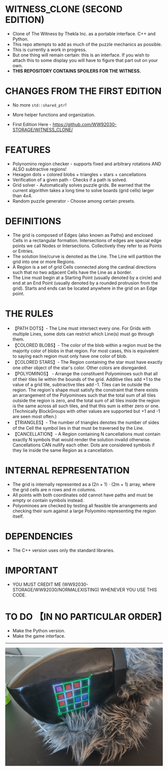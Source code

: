 # WITNESS_CLONE (SECOND EDITION)

- Clone of The Witness by Thekla Inc. as a portable interface. C++ and Python.
- This repo attempts to add as much of the puzzle mechanics as possible.
  <br/>
- This is currently a work in progress.
- But one thing will remain certain: this is an interface. If you wish to attach this to some display you will have to figure that part out on your own.
- **THIS REPOSITORY CONTAINS SPOILERS FOR THE WITNESS.**

# CHANGES FROM THE FIRST EDITION

- No more `std::shared_ptr`!
- More helper functions and organization.

- First Edition Here - https://github.com/WW92030-STORAGE/WITNESS_CLONE/

# FEATURES

- Polynomino region checker - supports fixed and arbitrary rotations AND ALSO subtractive regions!
- Hexagon dots + colored blobs + triangles + stars + cancellations
- Verification of a given path - Checks if a path is solved.
- Grid solver - Automatically solves puzzle grids. Be warned that the current algorithm takes a long time to solve boards (grid cells) larger than 4x4.
- Random puzzle generator - Choose among certain presets.
<!-- 
- Game interface - Wrapper class for grids that can process inputs. (You will have to provide the inputs yourself.)

-->


# DEFINITIONS

- The grid is composed of Edges (also known as Paths) and enclosed Cells in a rectangular formation. Intersections of edges are special edge points we call Nodes or Intersections. Collectively they refer to as Points or Entries.
- The solution line/curve is denoted as the Line. The Line will partition the grid into one or more Regions.
- A Region is a set of grid Cells connected along the cardinal directions such that no two adjacent Cells have the Line as a border.
- The Line must begin at a Starting Point (usually denoted by a circle) and end at an End Point (usually denoted by a rounded protrusion from the grid). Starts and ends can be located anywhere in the grid on an Edge point.

# THE RULES

- 【PATH DOTS】- The Line must intersect every one. For Grids with multiple Lines, some dots can restrict which Line(s) must go through them.
- 【COLORED BLOBS】- The color of the blob within a region must be the majority color of blobs in that region. For most cases, this is equivalent to saying each region must only have one color of blob.
- 【COLORED STARS】- The Region containing the star must have exactly one other object of the star's color. Other colors are disregarded.
- 【POLYOMINOS】 - Arrange the constituent Polyominoes such that all of their tiles lie within the bounds of the grid. Additive tiles add +1 to the value of a grid tile, subtractive tiles add -1. Tiles can lie outside the region. The region's shape must satisfy the constraint that there exists an arrangement of the Polyominoes such that the total sum of all tiles outside the region is zero, and the total sum of all tiles inside the region is the same across all such tiles, and that this sum is either zero or one. (Technically BlockGroups with other values are supported but +1 and -1 are seen most often.)
- 【TRIANGLES】- The number of triangles denotes the number of sides of the Cell the symbol lies in that must be traversed by the Line.
- 【CANCELLATION】- A Region containing N cancellations must contain exactly N symbols that would render the solution invalid otherwise. Cancellations CAN nullify each other. Dots are considered symbols if they lie inside the same Region as a cancellation.

# INTERNAL REPRESENTATION

- The grid is internally represented as a (2n + 1) ⋅ (2m + 1) array, where the grid cells are n rows and m columns.
- All points with both coordinates odd cannot have paths and must be empty or contain symbols instead.
- Polyominoes are checked by testing all feasible tile arrangements and checking their sum against a large Polyomino representing the region itself.

# DEPENDENCIES

- The C++ version uses only the standard libraries.

# IMPORTANT

- YOU MUST CREDIT ME (WW92030-STORAGE/WW92030/NORMALEXISTING) WHENEVER YOU USE THIS CODE.

# TO DO 【IN NO PARTICULAR ORDER】

- Make the Python version.
- Make the game interface.

---

![Example!](examples/blobsimproved.jpg?raw=true)
